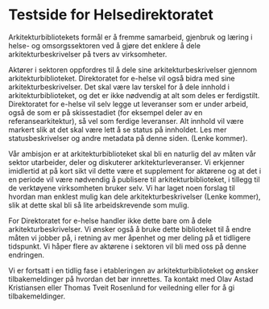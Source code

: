 # Testside for Helsedirektoratet

Arkitekturbibliotekets formål er å fremme samarbeid, gjenbruk og læring i helse- og omsorgssektoren ved å gjøre det enklere å dele arkitekturbeskrivelser på tvers av virksomheter.

Aktører i sektoren oppfordres til å dele sine arkitekturbeskrivelser gjennom  arkitekturbiblioteket. Direktoratet for e-helse vil også bidra med sine arkitekturbeskrivelser. Det skal være lav terskel for å dele innhold i arkitekturbiblioteket, og det er ikke nødvendig at alt som deles er ferdigstilt. Direktoratet for e-helse vil selv legge ut leveranser som er under arbeid, også de som er på skissestadiet (for eksempel deler av en referansearkitektur), så vel som ferdige leveranser. Alt innhold vil være markert slik at det skal være lett å se status på innholdet. Les mer statusbeskrivelser og andre metadata  på denne siden. (Lenke kommer).

Vår ambisjon er at arkitekturbiblioteket skal bli en naturlig del av måten vår sektor utarbeider, deler og diskuterer arkitekturleveranser. Vi erkjenner imidlertid at på kort sikt vil dette være et supplement for aktørene og at det i en periode vil være nødvendig å publisere til arkitekturbiblioteket, i tillegg til de verktøyene virksomheten bruker selv. Vi har laget noen forslag til hvordan man enklest mulig kan dele arkitekturbeskrivelser (Lenke kommer), slik at dette skal bli så lite arbeidskrevende som mulig.

For Direktoratet for e-helse handler ikke dette bare om å dele arkitekturbeskrivelser. Vi ønsker også å bruke dette biblioteket til å endre måten vi jobber på, i retning av mer åpenhet og mer deling på et tidligere tidspunkt. Vi håper flere av aktørene i sektoren vil bli med oss på denne endringen.

Vi er fortsatt i en tidlig fase i etableringen av arkitekturbiblioteket og ønsker tilbakemeldinger på hvordan det bør innrettes. Ta kontakt med Olav Astad Kristiansen eller Thomas Tveit Rosenlund for veiledning eller for å gi tilbakemeldinger.

<!--

**Here are some ideas to get you started:**

🙋‍♀️ A short introduction - what is your organization all about?
🌈 Contribution guidelines - how can the community get involved?
👩‍💻 Useful resources - where can the community find your docs? Is there anything else the community should know?
🍿 Fun facts - what does your team eat for breakfast?
🧙 Remember, you can do mighty things with the power of [Markdown](https://docs.github.com/github/writing-on-github/getting-started-with-writing-and-formatting-on-github/basic-writing-and-formatting-syntax)
-->
